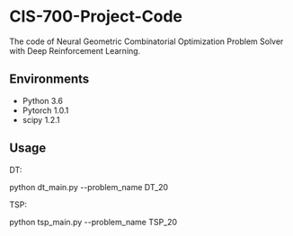 # CIS-700-Project-Code
The code of Neural Geometric Combinatorial Optimization Problem Solver with Deep Reinforcement Learning.

## Environments

* Python 3.6
* Pytorch 1.0.1
* scipy 1.2.1

## Usage

DT:

python dt_main.py --problem_name DT_20

TSP:

python tsp_main.py --problem_name TSP_20
